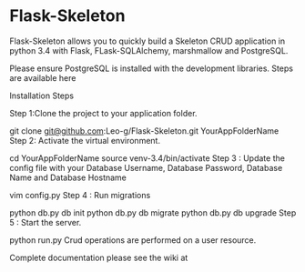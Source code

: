 # Flask-Skeleton

Flask-Skeleton allows you to quickly build a Skeleton CRUD application in python 3.4 with Flask, FLask-SQLAlchemy, marshmallow and PostgreSQL.

Please ensure PostgreSQL is installed with the development libraries. Steps are available here

Installation Steps

Step 1:Clone the project to your application folder.

git clone git@github.com:Leo-g/Flask-Skeleton.git YourAppFolderName
Step 2: Activate the virtual environment.

cd YourAppFolderName
source venv-3.4/bin/activate
Step 3 : Update the config file with your Database Username, Database Password, Database Name and Database Hostname

vim config.py
Step 4 : Run migrations

python db.py db init
python db.py db migrate
python db.py db upgrade
Step 5 : Start the server.

python run.py
Crud operations are performed on a user resource.

Complete documentation please see the wiki at 
